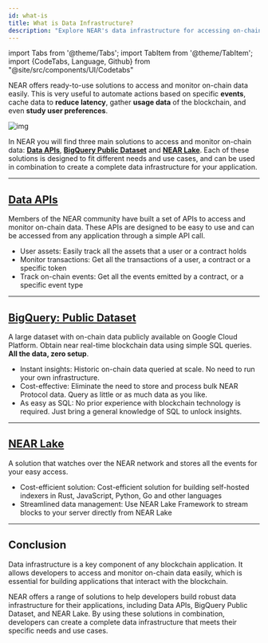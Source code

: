 ```yaml
---
id: what-is
title: What is Data Infrastructure?
description: "Explore NEAR's data infrastructure for accessing on-chain data"
---
```

import Tabs from '@theme/Tabs';
import TabItem from '@theme/TabItem';
import {CodeTabs, Language, Github} from "@site/src/components/UI/Codetabs"

NEAR offers ready-to-use solutions to access and monitor on-chain data easily. This is very useful to automate actions based on specific **events**, cache data to **reduce latency**, gather **usage data** of the blockchain, and even **study user preferences**.

![img](/assets/docs/welcome-pages/6.data-infrastructure.png)

In NEAR you will find three main solutions to access and monitor on-chain data: [**Data APIs**](#data-apis), [**BigQuery Public Dataset**](#bigquery-public-dataset) and [**NEAR Lake**](#near-lake). Each of these solutions is designed to fit different needs and use cases, and can be used in combination to create a complete data infrastructure for your application.

---

## [Data APIs](./data-api.md)

Members of the NEAR community have built a set of APIs to access and monitor on-chain data. These APIs are designed to be easy to use and can be accessed from any application through a simple API call.

- User assets: Easily track all the assets that a user or a contract holds
- Monitor transactions: Get all the transactions of a user, a contract or a specific token
- Track on-chain events: Get all the events emitted by a contract, or a specific event type

<hr subclass="subsection" />

## [BigQuery: Public Dataset](./big-query.md)
A large dataset with on-chain data publicly available on Google Cloud Platform. Obtain near real-time blockchain data using simple SQL queries. **All the data, zero setup**.

- Instant insights: Historic on-chain data queried at scale. No need to run your own infrastructure.
- Cost-effective: Eliminate the need to store and process bulk NEAR Protocol data. Query as little or as much data as you like.
- As easy as SQL: No prior experience with blockchain technology is required. Just bring a general knowledge of SQL to unlock insights.

<hr subclass="subsection" />

## [NEAR Lake](./near-lake-framework.md)
A solution that watches over the NEAR network and stores all the events for your easy access.

- Cost-efficient solution: Cost-efficient solution for building self-hosted indexers in Rust, JavaScript, Python, Go and other languages
- Streamlined data management: Use NEAR Lake Framework to stream blocks to your server directly from NEAR Lake

---

## Conclusion

Data infrastructure is a key component of any blockchain application. It allows developers to access and monitor on-chain data easily, which is essential for building applications that interact with the blockchain.

NEAR offers a range of solutions to help developers build robust data infrastructure for their applications, including Data APIs, BigQuery Public Dataset, and NEAR Lake. By using these solutions in combination, developers can create a complete data infrastructure that meets their specific needs and use cases.
